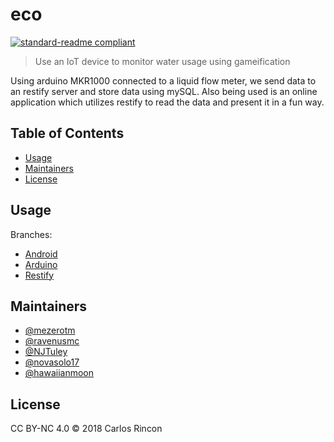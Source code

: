 # eco

[![standard-readme compliant](https://img.shields.io/badge/standard--readme-OK-green.svg?style=flat-square)](https://github.com/RichardLitt/standard-readme)

> Use an IoT device to monitor water usage using gameification

Using arduino MKR1000 connected to a liquid flow meter, we send data to an restify server and store data using mySQL.
Also being used is an online application which utilizes restify to read the data and present it in a fun way.

## Table of Contents

- [Usage](#usage)
- [Maintainers](#maintainers)
- [License](#license)

## Usage

Branches:
- [Android](https://github.com/mezerotm/eco/tree/android)
- [Arduino](https://github.com/mezerotm/eco/tree/arduino)
- [Restify](https://github.com/mezerotm/eco/tree/restify)

## Maintainers

- [@mezerotm](https://github.com/mezerotm)
- [@ravenusmc](https://github.com/ravenusmc)
- [@NJTuley](https://github.com/NJTuley)
- [@novasolo17](https://github.com/novasolo17)
- [@hawaiianmoon](https://github.com/hawaiianmoon)

## License

CC BY-NC 4.0 © 2018 Carlos Rincon
